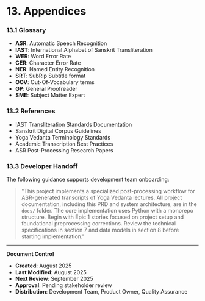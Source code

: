 # 13. Appendices

### 13.1 Glossary
- **ASR**: Automatic Speech Recognition
- **IAST**: International Alphabet of Sanskrit Transliteration  
- **WER**: Word Error Rate
- **CER**: Character Error Rate
- **NER**: Named Entity Recognition
- **SRT**: SubRip Subtitle format
- **OOV**: Out-Of-Vocabulary terms
- **GP**: General Proofreader
- **SME**: Subject Matter Expert

### 13.2 References
- IAST Transliteration Standards Documentation
- Sanskrit Digital Corpus Guidelines
- Yoga Vedanta Terminology Standards
- Academic Transcription Best Practices
- ASR Post-Processing Research Papers

### 13.3 Developer Handoff

The following guidance supports development team onboarding:

> "This project implements a specialized post-processing workflow for ASR-generated transcripts of Yoga Vedanta lectures. All project documentation, including this PRD and system architecture, are in the `docs/` folder. The core implementation uses Python with a monorepo structure. Begin with Epic 1 stories focused on project setup and foundational preprocessing corrections. Review the technical specifications in section 7 and data models in section 8 before starting implementation."

---

**Document Control**
- **Created**: August 2025  
- **Last Modified**: August 2025
- **Next Review**: September 2025
- **Approval**: Pending stakeholder review
- **Distribution**: Development Team, Product Owner, Quality Assurance